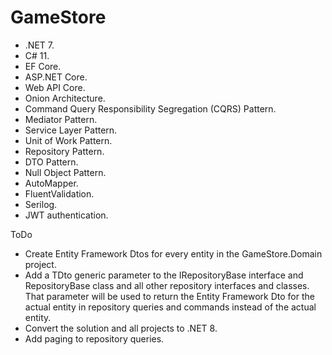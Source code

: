 # GameStore

- .NET 7.
- C# 11.
- EF Core.
- ASP.NET Core.
- Web API Core.
- Onion Architecture.
- Command Query Responsibility Segregation (CQRS) Pattern.
- Mediator Pattern.
- Service Layer Pattern.
- Unit of Work Pattern.
- Repository Pattern.
- DTO Pattern.
- Null Object Pattern.
- AutoMapper.
- FluentValidation.
- Serilog.
- JWT authentication.


ToDo
- Create Entity Framework Dtos for every entity in the GameStore.Domain project.
- Add a TDto generic parameter to the IRepositoryBase interface and RepositoryBase class and all other repository interfaces and classes. That parameter will be used to return the Entity Framework Dto for the actual entity in repository queries and commands instead of the actual entity.
- Convert the solution and all projects to .NET 8.
- Add paging to repository queries.
